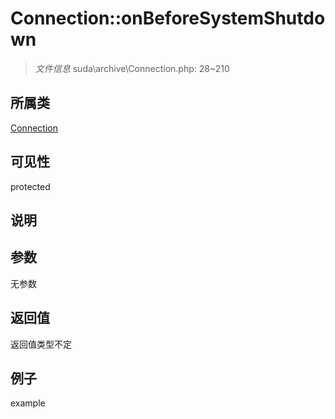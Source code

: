 # Connection::onBeforeSystemShutdown

> *文件信息* suda\archive\Connection.php: 28~210
## 所属类 

[Connection](../Connection.md)

## 可见性

  protected  
## 说明



## 参数

无参数

## 返回值
返回值类型不定

## 例子

example